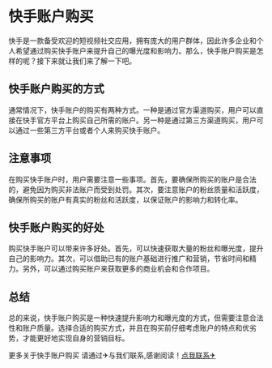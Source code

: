 # 快手账户购买

快手是一款备受欢迎的短视频社交应用，拥有庞大的用户群体，因此许多企业和个人希望通过购买快手账户来提升自己的曝光度和影响力。那么，快手账户购买是怎样的呢？接下来就让我们来了解一下吧。

## 快手账户购买的方式

通常情况下，快手账户的购买有两种方式。一种是通过官方渠道购买，用户可以直接在快手官方平台上购买自己所需的账户。另一种是通过第三方渠道购买，用户可以通过一些第三方平台或者个人来购买快手账户。

## 注意事项

在购买快手账户时，用户需要注意一些事项。首先，要确保所购买的账户是合法的，避免因为购买非法账户而受到处罚。其次，要注意账户的粉丝质量和活跃度，确保所购买的账户有真实的粉丝和活跃度，以保证账户的影响力和转化率。

## 快手账户购买的好处

购买快手账户可以带来许多好处。首先，可以快速获取大量的粉丝和曝光度，提升自己的影响力。其次，可以借助已有的账户基础进行推广和营销，节省时间和精力。另外，可以通过购买账户来获取更多的商业机会和合作项目。

## 总结

总的来说，快手账户购买是一种快速提升影响力和曝光度的方式，但需要注意合法性和账户质量。选择合适的购买方式，并且在购买前仔细考虑账户的特点和优劣势，才能更好地实现自身的营销目标。

更多关于快手账户购买 请通过✈与我们联系,感谢阅读！[点我联系✈](https://app.k02.cc)